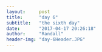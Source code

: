 ```yaml
---
layout:     post
title:      "day 6"
subtitle:   "the sixth day"
date:       "2017-04-17 20:26:18"
author:     "Randall"
header-img: "day-6Header.JPG"
---
```

